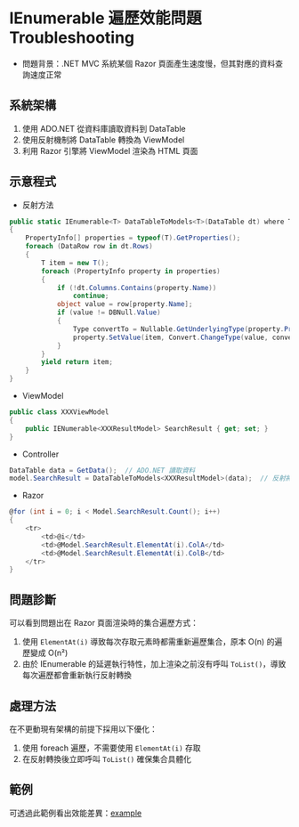 # IEnumerable 遍歷效能問題 Troubleshooting

- 問題背景：.NET MVC 系統某個 Razor 頁面產生速度慢，但其對應的資料查詢速度正常

## 系統架構

1. 使用 ADO.NET 從資料庫讀取資料到 DataTable
2. 使用反射機制將 DataTable 轉換為 ViewModel
3. 利用 Razor 引擎將 ViewModel 渲染為 HTML 頁面

## 示意程式

- 反射方法
```csharp
public static IEnumerable<T> DataTableToModels<T>(DataTable dt) where T : new()
{
    PropertyInfo[] properties = typeof(T).GetProperties();
    foreach (DataRow row in dt.Rows)
    {
        T item = new T();
        foreach (PropertyInfo property in properties)
        {
            if (!dt.Columns.Contains(property.Name))
                continue;
            object value = row[property.Name];
            if (value != DBNull.Value)
            {
                Type convertTo = Nullable.GetUnderlyingType(property.PropertyType) ?? property.PropertyType;
                property.SetValue(item, Convert.ChangeType(value, convertTo));
            }
        }
        yield return item;
    }
}
```

- ViewModel
```csharp
public class XXXViewModel
{
    public IENumerable<XXXResultModel> SearchResult { get; set; }
}
```

- Controller
```csharp
DataTable data = GetData();  // ADO.NET 讀取資料
model.SearchResult = DataTableToModels<XXXResultModel>(data);  // 反射將 DataTable 轉為 ViewModel
```

- Razor
```csharp
@for (int i = 0; i < Model.SearchResult.Count(); i++)
{
    <tr>
        <td>@i</td>
        <td>@Model.SearchResult.ElementAt(i).ColA</td>
        <td>@Model.SearchResult.ElementAt(i).ColB</td>
    </tr>
}
```

## 問題診斷

可以看到問題出在 Razor 頁面渲染時的集合遍歷方式：
1. 使用 `ElementAt(i)` 導致每次存取元素時都需重新遍歷集合，原本 O(n) 的遍歷變成 O(n²)
2. 由於 IEnumerable 的延遲執行特性，加上渲染之前沒有呼叫 `ToList()`，導致每次遍歷都會重新執行反射轉換

## 處理方法

在不更動現有架構的前提下採用以下優化：
1. 使用 foreach 遍歷，不需要使用 `ElementAt(i)` 存取
2. 在反射轉換後立即呼叫 `ToList()` 確保集合具體化

## 範例

可透過此範例看出效能差異：[example](example.linq)
